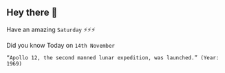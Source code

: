 ## Hey there 👋
Have an amazing `Saturday` ⚡⚡⚡

Did you know Today on `14th November`
```
“Apollo 12, the second manned lunar expedition, was launched.” (Year: 1969)
```
